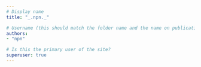 ```yaml
---
# Display name
title: "_.npn._"

# Username (this should match the folder name and the name on publications)
authors:
- "npn"

# Is this the primary user of the site?
superuser: true
---
```


